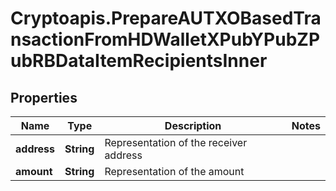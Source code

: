 # Cryptoapis.PrepareAUTXOBasedTransactionFromHDWalletXPubYPubZPubRBDataItemRecipientsInner

## Properties

Name | Type | Description | Notes
------------ | ------------- | ------------- | -------------
**address** | **String** | Representation of the receiver address | 
**amount** | **String** | Representation of the amount | 


